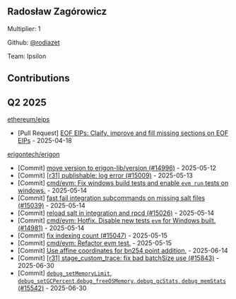 
## Radosław Zagórowicz
Multiplier: 1

Github: [@rodiazet](https://github.com/rodiazet)

Team: Ipsilon

## Contributions

## Q2 2025

[ethereum/eips](https://github.com/ethereum/eips)
* [Pull Request] [EOF EIPs: Claify, improve and fill missing sections on EOF EIPs](https://github.com/ethereum/EIPs/pull/9662) - 2025-04-18

[erigontech/erigon](https://github.com/erigontech/erigon)
* [Commit] [move version to erigon-lib/version (#14996)](https://github.com/erigontech/erigon/commit/00959b38b8e4d484eabffa027a42766e2e33ef08) - 2025-05-12
* [Commit] [[r31] publishable: log error  (#15009)](https://github.com/erigontech/erigon/commit/372a9be7861c077a9e74a6c02f82ea445a770b1f) - 2025-05-13
* [Commit] [cmd/evm: Fix windows build tests and enable `evm run` tests on windows.](https://github.com/erigontech/erigon/commit/3c9402ae8eeb3c0610a5c6f071dc85bc8de7373f) - 2025-05-14
* [Commit] [fast fail integration subcommands on missing salt files (#15039)](https://github.com/erigontech/erigon/commit/30040b1ad99c22444d78ebb46f23ae0ae6977e20) - 2025-05-14
* [Commit] [reload salt in integration and rpcd (#15026)](https://github.com/erigontech/erigon/commit/82a4741552a44a1b01fe3ceac8d693742bcc620a) - 2025-05-14
* [Commit] [cmd/evm: Hotfix. Disable new tests `evm` for Windows built. (#14981)](https://github.com/erigontech/erigon/commit/1057dc741c4932aa1f3be5985ef5d6b263b27577) - 2025-05-14
* [Commit] [fix indexing count (#15047)](https://github.com/erigontech/erigon/commit/21804ea77a411dd78b778df9e10a02bdcdd57218) - 2025-05-15
* [Commit] [cmd/evm: Refactor evm test.](https://github.com/erigontech/erigon/commit/c4333f9ca45254a291a557ee1a0be395072c64bb) - 2025-05-15
* [Commit] [Use affine coordinates for bn254 point addition.](https://github.com/erigontech/erigon/commit/38ac0d6c1e6ad13c990281aa5a51fe666a5a1203) - 2025-06-14
* [Commit] [[r31] stage_custom_trace: fix bad batchSize use (#15843)](https://github.com/erigontech/erigon/commit/9b4fe01dbb592ad0c207fe380a003b3f7ad3679c) - 2025-06-30
* [Commit] [`debug_setMemoryLimit`, `debug_setGCPercent`,`debug_freeOSMemory`, `debug_gcStats`, `debug_memStats` (#15542)](https://github.com/erigontech/erigon/commit/deb2449268ad02b4e210d737b2b5215aaeb11ab1) - 2025-06-30
